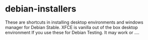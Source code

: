 # debian-installers

These are shortcuts in installing desktop environments and windows manager for Debian Stable.
XFCE is vanilla out of the box desktop environment
If you use these for Debian Testing.  It may work or .... 
